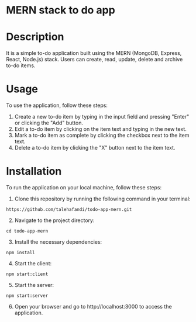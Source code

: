 # MERN stack to do app

# Description
It is a simple to-do application built using the MERN (MongoDB, Express, React, Node.js) stack. Users can create, read, update, delete and archive to-do items.

# Usage 
To use the application, follow these steps:

1. Create a new to-do item by typing in the input field and pressing "Enter" or clicking the "Add" button.
2. Edit a to-do item by clicking on the item text and typing in the new text.
3. Mark a to-do item as complete by clicking the checkbox next to the item text.
4. Delete a to-do item by clicking the "X" button next to the item text.

# Installation
To run the application on your local machine, follow these steps:

1. Clone this repository by running the following command in your terminal:
```shell
https://github.com/talehafandi/todo-app-mern.git
```

2. Navigate to the project directory:
```shell
cd todo-app-mern
```

3. Install the necessary dependencies:
```shell
npm install
```

4. Start the client:
```shell
npm start:client
```

5. Start the server:
```shell
npm start:server
```

6. Open your browser and go to http://localhost:3000 to access the application.
